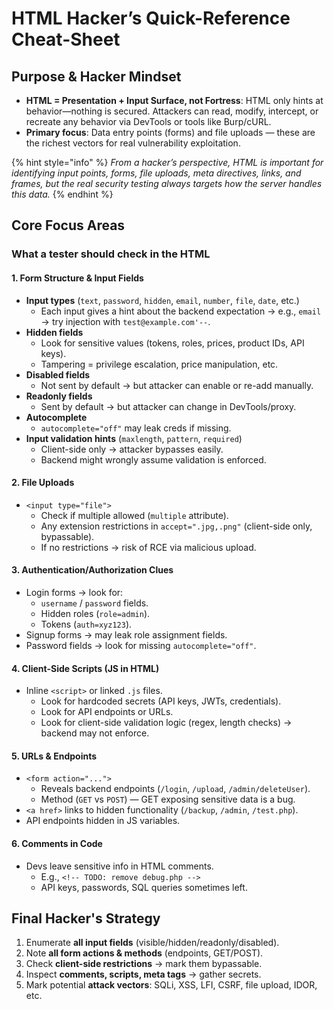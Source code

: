 # HTML Hacker’s Quick-Reference Cheat-Sheet

## Purpose & Hacker Mindset

* **HTML = Presentation + Input Surface, not Fortress**: HTML only hints at behavior—nothing is secured. Attackers can read, modify, intercept, or recreate any behavior via DevTools or tools like Burp/cURL.
* **Primary focus**: Data entry points (forms) and file uploads — these are the richest vectors for real vulnerability exploitation.

{% hint style="info" %}
_From a hacker’s perspective, HTML is important for identifying input points, forms, file uploads, meta directives, links, and frames, but the real security testing always targets how the server handles this data._
{% endhint %}

## Core Focus Areas

### What a tester should check in the HTML <a href="#what-a-tester-should-check-in-the-html" id="what-a-tester-should-check-in-the-html"></a>

#### 1. **Form Structure & Input Fields** <a href="#id-1.-form-structure-and-input-fields" id="id-1.-form-structure-and-input-fields"></a>

* **Input types** (`text`, `password`, `hidden`, `email`, `number`, `file`, `date`, etc.)
  * Each input gives a hint about the backend expectation → e.g., `email` → try injection with `test@example.com'--`.
* **Hidden fields**
  * Look for sensitive values (tokens, roles, prices, product IDs, API keys).
  * Tampering = privilege escalation, price manipulation, etc.
* **Disabled fields**
  * Not sent by default → but attacker can enable or re-add manually.
* **Readonly fields**
  * Sent by default → but attacker can change in DevTools/proxy.
* **Autocomplete**
  * `autocomplete="off"` may leak creds if missing.
* **Input validation hints** (`maxlength`, `pattern`, `required`)
  * Client-side only → attacker bypasses easily.
  * Backend might wrongly assume validation is enforced.

#### 2. **File Uploads** <a href="#id-2.-file-uploads" id="id-2.-file-uploads"></a>

* `<input type="file">`
  * Check if multiple allowed (`multiple` attribute).
  * Any extension restrictions in `accept=".jpg,.png"` (client-side only, bypassable).
  * If no restrictions → risk of RCE via malicious upload.

#### 3. **Authentication/Authorization Clues** <a href="#id-3.-authentication-authorization-clues" id="id-3.-authentication-authorization-clues"></a>

* Login forms → look for:
  * `username` / `password` fields.
  * Hidden roles (`role=admin`).
  * Tokens (`auth=xyz123`).
* Signup forms → may leak role assignment fields.
* Password fields → look for missing `autocomplete="off"`.

#### 4. **Client-Side Scripts (JS in HTML)** <a href="#id-4.-client-side-scripts-js-in-html" id="id-4.-client-side-scripts-js-in-html"></a>

* Inline `<script>` or linked `.js` files.
  * Look for hardcoded secrets (API keys, JWTs, credentials).
  * Look for API endpoints or URLs.
  * Look for client-side validation logic (regex, length checks) → backend may not enforce.

#### 5. **URLs & Endpoints** <a href="#id-5.-urls-and-endpoints" id="id-5.-urls-and-endpoints"></a>

* `<form action="...">`
  * Reveals backend endpoints (`/login`, `/upload`, `/admin/deleteUser`).
  * Method (`GET` vs `POST`) — GET exposing sensitive data is a bug.
* `<a href>` links to hidden functionality (`/backup`, `/admin`, `/test.php`).
* API endpoints hidden in JS variables.

#### 6. **Comments in Code** <a href="#id-6.-comments-in-code" id="id-6.-comments-in-code"></a>

* Devs leave sensitive info in HTML comments.
  * E.g., `<!-- TODO: remove debug.php -->`
  * API keys, passwords, SQL queries sometimes left.

## Final Hacker's Strategy

1. Enumerate **all input fields** (visible/hidden/readonly/disabled).
2. Note **all form actions & methods** (endpoints, GET/POST).
3. Check **client-side restrictions** → mark them bypassable.
4. Inspect **comments, scripts, meta tags** → gather secrets.
5. Mark potential **attack vectors**: SQLi, XSS, LFI, CSRF, file upload, IDOR, etc.
